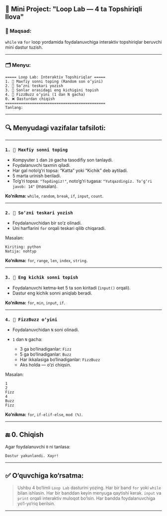 ## 🧪 **Mini Project: "Loop Lab — 4 ta Topshiriqli Ilova"**

### 🎯 Maqsad:

`while` va `for` loop yordamida foydalanuvchiga interaktiv topshiriqlar beruvchi mini dastur tuzish.

---

### 🗂 Menyu:

```
===== Loop Lab: Interaktiv Topshiriqlar =====
1. 🎯 Maxfiy sonni toping (Random son o‘yini)
2. 🔄 So‘zni teskari yozish
3. 🔢 Sonlar orasidagi eng kichigini topish
4. 🧮 FizzBuzz o‘yini (1 dan N gacha)
0. ❌ Dasturdan chiqish
=============================================
Tanlang: 
```

---

## 🔍 Menyudagi vazifalar tafsiloti:

---

### `1. 🎯 Maxfiy sonni toping`

* Kompyuter `1` dan `20` gacha tasodifiy son tanlaydi.
* Foydalanuvchi taxmin qiladi.
* Har gal noto‘g‘ri topsa: “Katta” yoki “Kichik” deb aytiladi.
* 5 marta urinish beriladi.
* To‘g‘ri topsa: `"Topdingiz!"`, noto‘g‘ri tugasa: `"Yutqazdingiz. To‘g‘ri javob: 14"` (masalan).

**Ko‘nikma:** `while`, `random`, `break`, `if`, `input`, `count`.

---

### `2. 🔄 So‘zni teskari yozish`

* Foydalanuvchidan bir so‘z olinadi.
* Uni harflarini `for` orqali teskari qilib chiqaradi.

Masalan:

```
Kiriting: python  
Natija: nohtyp
```

**Ko‘nikma:** `for`, `range`, `len`, `index`, `string`.

---

### `3. 🔢 Eng kichik sonni topish`

* Foydalanuvchi ketma-ket 5 ta son kiritadi (`input()` orqali).
* Dastur eng kichik sonni aniqlab beradi.

**Ko‘nikma:** `for`, `min`, `input`, `if`.

---

### `4. 🧮 FizzBuzz o‘yini`

* Foydalanuvchidan `N` soni olinadi.
* `1` dan `N` gacha:

  * 3 ga bo‘linadiganlar: `Fizz`
  * 5 ga bo‘linadiganlar: `Buzz`
  * Har ikkalasiga bo‘linadiganlar: `FizzBuzz`
  * Aks holda — o‘zi chiqsin.

Masalan:

```
1
2
Fizz
4
Buzz
Fizz
```

**Ko‘nikma:** `for`, `if-elif-else`, `mod (%)`.

---

## 🔚 0. Chiqish

Agar foydalanuvchi `0` ni tanlasa:

```
Dastur yakunlandi. Xayr!
```

---

## ✅ O‘quvchiga ko‘rsatma:

> Ushbu 4 bo‘limli `Loop Lab` dasturini yozing.
> Har bir band `for` yoki `while` bilan ishlasin.
> Har bir banddan keyin menyuga qaytishi kerak.
> `input` va `print` orqali interaktiv muloqot bo‘lsin.
> Har bandda foydalanuvchiga yo‘l-yo‘riq berilsin.

---
